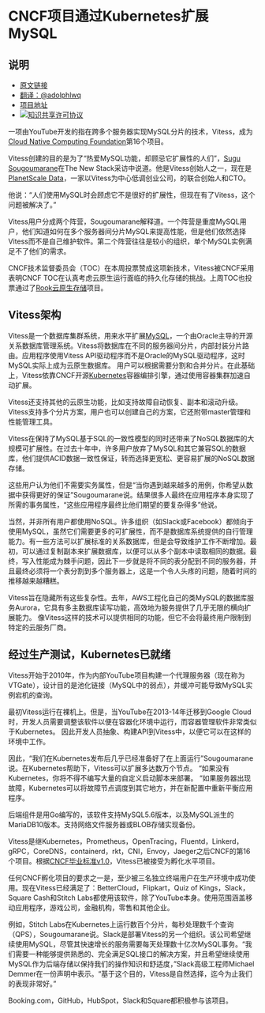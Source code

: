 # CNCF项目通过Kubernetes扩展MySQL

## 说明
- [原文链接](http://thenewstack.io/cncf-host-vitess)
- [翻译：@adolphlwq](https://github.com/adolphlwq)
- [项目地址](https://github.com/adolphlwq/translate)
- <a rel="license" href="http://creativecommons.org/licenses/by-nc/4.0/"><img alt="知识共享许可协议" style="border-width:0" src="https://i.creativecommons.org/l/by-nc/4.0/80x15.png" /></a>

一项由YouTube开发的指在跨多个服务器实现MySQL分片的技术，Vitess，成为[Cloud Native Computing Foundation](http://bit.ly/2DCTwne)第16个项目。

Vitess创建的目的是为了“热爱MySQL功能，却顾忌它扩展性的人们”，[Sugu Sougoumarane](https://twitter.com/ssougou)在The New Stack采访中说道。他是Vitess创始人之一，现在是[PlanetScale Data](http://www.planetscaledata.com/)，一家以Vitess为中心低调创业公司，的联合创始人和CTO。

他说：“人们使用MySQL时会顾虑它不是很好的扩展性，但现在有了Vitess，这个问题被解决了。”

Vitess用户分成两个阵营，Sougoumarane解释道。一个阵营是重度MySQL用户，他们知道如何在多个服务器间分片MySQL来提高性能，但是他们依然选择Vitess而不是自己维护软件。第二个阵营往往是较小的组织，单个MySQL实例满足不了他们的需求。

CNCF技术监督委员会（TOC）在本周投票赞成这项新技术，Vitess被CNCF采用表明CNCF TOC在认真考虑云原生运行面临的持久化存储的挑战。上周TOC也投票通过了[Rook云原生存储](https://rook.io/)项目。

## Vitess架构
Vitess是一个数据库集群系统，用来水平扩展[MySQL](https://www.mysql.com/)，一个由Oracle主导的开源关系数据库管理系统。Vitess将数据库在不同的服务器间分片，内部封装分片路由。应用程序使用Vitess API驱动程序而不是Oracle的MySQL驱动程序，这时MySQL实际上成为云原生数据库。 用户可以根据需要分割和合并分片。在此基础上，Vitess依靠CNCF开源[Kubernetes](https://www.thenewstack.io/tag/Kubernetes)容器编排引擎，通过使用容器集群加速自动扩展。

Vitess还支持其他的云原生功能，比如支持故障自动恢复、副本和滚动升级。Vitess支持多个分片方案，用户也可以创建自己的方案，它还附带master管理和性能管理工具。

Vitess在保持了MySQL基于SQL的一致性模型的同时还带来了NoSQL数据库的大规模可扩展性。在过去十年中，许多用户放弃了MySQL和其它兼容SQL的数据库，他们提供ACID数据一致性保证，转而选择更宽松、更容易扩展的NoSQL数据存储。

这些用户认为他们不需要实务属性，但是“当你遇到越来越多的用例，你希望从数据中获得更好的保证”Sougoumarane说。结果很多人最终在应用程序本身实现了所需的事务属性，“这些应用程序最终比他们期望的要复杂得多”他说。

当然，并非所有用户都使用NoSQL。许多组织（如Slack或Facebook）都倾向于使用MySQL，虽然它们需要更多的可扩展性，而不是数据库系统提供的自行管理能力。有一些方法可以扩展标准的关系数据库，但是会导致维护工作不断增加。最初，可以通过复制副本来扩展数据库，以便可以从多个副本中读取相同的数据。最终，写入性能成为棘手问题，因此下一步就是将不同的表分配到不同的服务器，并且最终必须将一个表分割到多个服务器上，这是一个令人头疼的问题，随着时间的推移越来越糟糕。

Vitess旨在隐藏所有这些复杂性。去年，AWS工程化自己的类MySQL的数据库服务Aurora，它具有多主数据库读写功能，高效地为服务提供了几乎无限的横向扩展能力。 像Vitess这样的技术可以提供相同的功能，但它不会将最终用户限制到特定的云服务厂商。

## 经过生产测试，Kubernetes已就绪
Vitess开始于2010年，作为内部YouTube项目构建一个代理服务器（现在称为VTGate），设计目的是池化链接（MySQL中的弱点），并缓冲可能导致MySQL实例宕机的查询。

最初Vitess运行在裸机上。但是，当YouTube在2013-14年迁移到Google Cloud时，开发人员需要调整该软件以便在容器化环境中运行，而容器管理软件非常类似于Kubernetes。 因此开发人员抽象、构建API到Vitess中，以便它可以在这样的环境中工作。

因此，“我们在Kubernetes发布后几乎已经准备好了在上面运行”Sougoumarane说。在Kubernetes帮助下，Vitess可以扩展多达数万个节点。 “如果没有Kubernetes，你将不得不编写大量的自定义启动脚本来部署。 “如果服务器出现故障，Kubernetes可以将故障节点调度到其它地方，并在新配置中重新平衡应用程序。

后端组件是用Go编写的，该软件支持MySQL5.6版本，以及MySQL派生的MariaDB10版本。支持网络文件服务器或BLOB存储实现备份。

Vitess是继Kubernetes，Prometheus，OpenTracing，Fluentd，Linkerd，gRPC，CoreDNS，containerd，rkt，CNI，Envoy，Jaeger之后CNCF的第16个项目。根据[CNCF毕业标准v1.0](https://github.com/cncf/toc/blob/master/process/graduation_criteria.adoc)，Vitess已被接受为孵化水平项目。

任何CNCF孵化项目的要求之一是，至少被三名独立终端用户在生产环境中成功使用。现在Vitess已经满足了：BetterCloud，Flipkart，Quiz of Kings，Slack，Square Cash和Stitch Labs都使用该软件，除了YouTube本身。使用范围涵盖移动应用程序，游戏公司，金融机构，零售和其他企业。

例如，Stitch Labs在Kubernetes上运行数百个分片，每秒处理数千个查询（QPS），Sougoumarane说。Slack是部署Vitess的另一个组织。该公司希望继续使用MySQL，尽管其快速增长的服务需要每天处理数十亿次MySQL事务。“我们需要一种能够提供熟悉的、完全满足SQL接口的解决方案，并且希望继续使用MySQL作为后端存储以保持我们的操作知识和舒适度，”Slack高级工程师Michael Demmer在一份声明中表示。“基于这个目的，Vitess是自然选择，迄今为止我们的表现非常好。”

Booking.com，GitHub，HubSpot，Slack和Square都积极参与该项目。